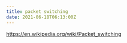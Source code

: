 ```yaml
---
title: packet switching
date: 2021-06-18T06:13:00Z
---
```


https://en.wikipedia.org/wiki/Packet_switching
